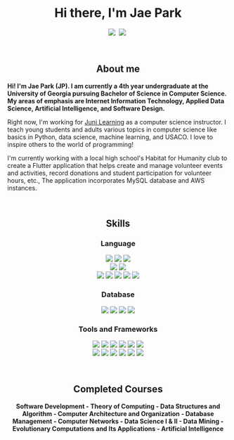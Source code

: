 <p>
  <h1 align="center"><b>Hi there, I'm Jae Park</b></h1>
</p>

<p align="center">
  <a href="https://www.linkedin.com/in/jp1128/"><img src="https://img.shields.io/badge/linkedin-0077b5?logo=linkedin&style=for-the-badge"/></a>&nbsp;
  <a href="https://www.instagram.com/jpd.psy/"><img src="https://img.shields.io/badge/instagram-E1306C?logo=instagram&style=for-the-badge&logoColor=white"/></a>&nbsp;
</p>

<br>

<p>
  <h2 align="center"><b>About me</b></h2>
</p>

<p>
<b>
Hi! I'm Jae Park (JP). I am currently a 4th year undergraduate at the University of Georgia pursuing Bachelor of Science in Computer Science. My areas of emphasis are Internet Information Technology, Applied Data Science, Artificial Intelligence, and Software Design.
</b>
</p>

<p>
Right now, I'm working for <a href="https://junilearning.com/">Juni Learning</a> as a computer science instructor. I teach young students and adults various topics in computer science like basics in Python, data science, machine learning, and USACO. I love to inspire others to the world of programming!
</p>

<p>
I'm currently working with a local high school's Habitat for Humanity club to create a Flutter application that helps create and manage volunteer events and activities, record donations and student participation for volunteer hours, etc., The application incorporates MySQL database and AWS instances.
</p>

<br>

<p>
  <h2 align="center"><b>Skills</b></h2>
</p>

<p>
  <h3 align="center"><b>Language</b></h3>
</p>

<p align="center">
  <a><img src="https://shields.io/badge/python-excellent-4B8BBE?logo=python&style=for-the-badge"></a>
  <a><img src="https://custom-icon-badges.herokuapp.com/badge/java-proficient-5382a1?logo=Java&style=for-the-badge&logoColor=white"></a>
  <a><img src="https://custom-icon-badges.herokuapp.com/badge/Dart-proficient-40c4ff?logo=dart&style=for-the-badge"></a>
<br>
  <a><img src="https://custom-icon-badges.herokuapp.com/badge/Scala-familiar-de3423?logo=scala&style=for-the-badge"></a>
  <a><img src="https://custom-icon-badges.herokuapp.com/badge/C++-familiar-044F88?logo=cpp&style=for-the-badge"></a>
<br>
  <a><img src="https://custom-icon-badges.herokuapp.com/badge/JavaScript-novice-f7df1e?logo=javascript&style=for-the-badge"></a>
  <a><img src="https://custom-icon-badges.herokuapp.com/badge/TypeScript-novice-007acc?logo=typescript&style=for-the-badge"></a>
  <a><img src="https://custom-icon-badges.herokuapp.com/badge/R-novice-276DC2?logo=r&style=for-the-badge"></a>
  <a><img src="https://custom-icon-badges.herokuapp.com/badge/HTML-novice-f06529?style=for-the-badge"></a>
  <a><img src="https://custom-icon-badges.herokuapp.com/badge/CSS-novice-2965f1?style=for-the-badge"></a>
</p>

<p>
  <h3 align="center"><b>Database</b></h3>
</p>

<p align="center">
  <a><img src="https://img.shields.io/badge/MongoDB-4DB33D?logo=mongodb&style=for-the-badge&logoColor=white"></a>
  <a><img src="https://img.shields.io/badge/MySQL-f29111?logo=mysql&style=for-the-badge&logoColor=white"></a>
  <a><img src="https://img.shields.io/badge/PostgreSQL-008bb9?logo=PostgreSQL&style=for-the-badge&logoColor=white"></a>
  <a><img src="https://img.shields.io/badge/Redis-d82c20?logo=redis&style=for-the-badge&logoColor=white"></a>
</p>

<p>
  <h3 align="center"><b>Tools and Frameworks</b></h3>
</p>

<p align="center">
  <a><img src="https://custom-icon-badges.herokuapp.com/badge/aws-FF9900?logo=aws&style=for-the-badge&logoColor=white"></a>
  <a><img src="https://custom-icon-badges.herokuapp.com/badge/digital ocean-0080ff?logo=digitalocean&style=for-the-badge&logoColor=white"></a>
  <a><img src="https://custom-icon-badges.herokuapp.com/badge/docker-0db7ed?logo=docker&style=for-the-badge&logoColor=white"></a>
  <a><img src="https://custom-icon-badges.herokuapp.com/badge/figma-0ACF83?logo=figma&style=for-the-badge&logoColor=white"></a>
  <a><img src="https://custom-icon-badges.herokuapp.com/badge/firebase-F57C00?logo=firebase&style=for-the-badge&logoColor=white"></a>
  <a><img src="https://custom-icon-badges.herokuapp.com/badge/flask-black?logo=flask&style=for-the-badge&logoColor=white"></a>
  <br>
  <a><img src="https://custom-icon-badges.herokuapp.com/badge/Flutter-027DFD?logo=flutter&style=for-the-badge"></a>
  <a><img src="https://custom-icon-badges.herokuapp.com/badge/git-f1502f?logo=git&style=for-the-badge&logoColor=white"></a>
  <a><img src="https://custom-icon-badges.herokuapp.com/badge/pytorch-EE4C2C?logo=pytorch&style=for-the-badge&logoColor=white"></a>
  <a><img src="https://custom-icon-badges.herokuapp.com/badge/spring-6db33f?logo=spring&style=for-the-badge&logoColor=white"></a>
  <a><img src="https://custom-icon-badges.herokuapp.com/badge/tensorflow-FFA800?logo=tensorflow&style=for-the-badge&logoColor=white"></a>
  <a><img src="https://custom-icon-badges.herokuapp.com/badge/twilio-f22f46?logo=twilio&style=for-the-badge&logoColor=white"></a>
</p>

<br>

<p>
  <h2 align="center"><b>Completed Courses</b></h2>
</p>

<p align="center">
<b>
Software Development - Theory of Computing - Data Structures and Algorithm - Computer Architecture and Organization - Database Management - Computer Networks - Data Science I & II - Data Mining - Evolutionary Computations and Its Applications - Artificial Intelligence
</p>
